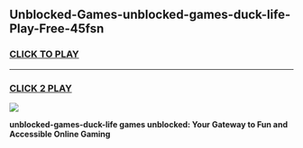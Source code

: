 
## Unblocked-Games-unblocked-games-duck-life-Play-Free-45fsn
<h3>
<a href="https://premium76.site?title=unblocked-games-duck-life&ref=22A">CLICK TO PLAY</a></h3>
<hr>

<h3>
<a href="https://premium76.site?title=unblocked-games-duck-life&ref=22A">CLICK 2 PLAY</a>
  
</h3>

<a href="https://premium76.site?title=unblocked-games-duck-life&ref=22A"><img src="https://clearcache.store/games.png"></a>


**unblocked-games-duck-life games unblocked: Your Gateway to Fun and Accessible Online Gaming**
